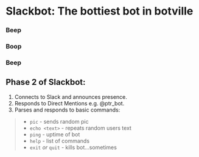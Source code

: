 # Slackbot: The bottiest bot in botville

### Beep

### Boop

### Beep

## Phase 2 of Slackbot:
1. Connects to Slack and announces presence.
2. Responds to Direct Mentions e.g. @ptr_bot.
3. Parses and responds to basic commands:
> * `pic` - sends random pic
> * `echo <text>` - repeats random users text
> * `ping` - uptime of bot
> * `help` - list of commands
> * `exit` *or* `quit` - kills bot...sometimes
    



